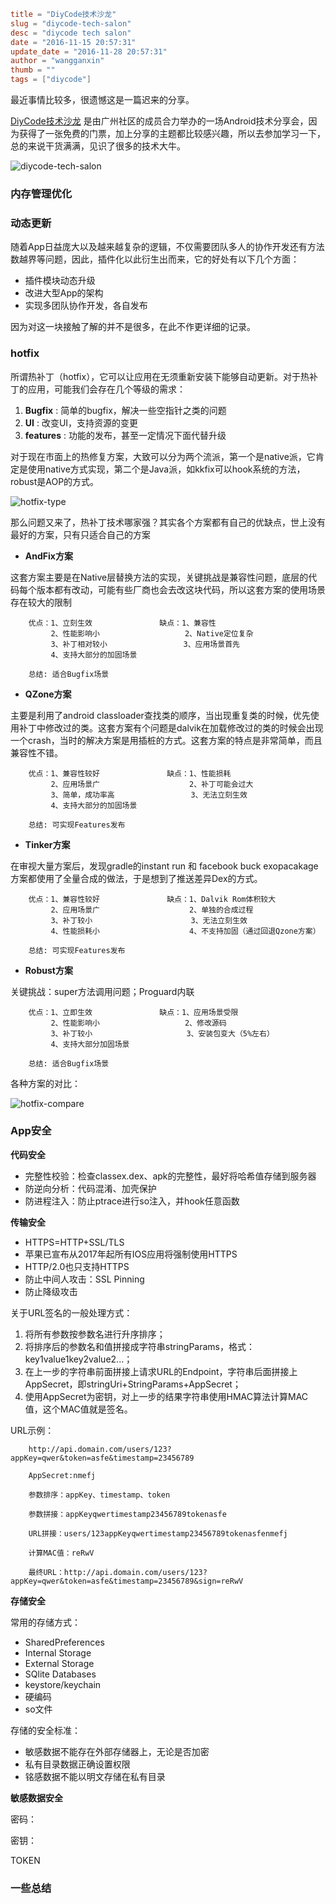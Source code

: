 ```toml
title = "DiyCode技术沙龙"
slug = "diycode-tech-salon"
desc = "diycode tech salon"
date = "2016-11-15 20:57:31"
update_date = "2016-11-28 20:57:31"
author = "wangganxin"
thumb = ""
tags = ["diycode"]
```

最近事情比较多，很遗憾这是一篇迟来的分享。

[DiyCode技术沙龙](http://www.diycode.cc/) 是由广州社区的成员合力举办的一场Android技术分享会，因为获得了一张免费的门票，加上分享的主题都比较感兴趣，所以去参加学习一下，总的来说干货满满，见识了很多的技术大牛。

![diycode-tech-salon](/media/2016/diycode-tech-salon.png)

### 内存管理优化


### 动态更新
随着App日益庞大以及越来越复杂的逻辑，不仅需要团队多人的协作开发还有方法数越界等问题，因此，插件化以此衍生出而来，它的好处有以下几个方面：

- 插件模块动态升级
- 改进大型App的架构
- 实现多团队协作开发，各自发布

因为对这一块接触了解的并不是很多，在此不作更详细的记录。


### hotfix
所谓热补丁（hotfix），它可以让应用在无须重新安装下能够自动更新。对于热补丁的应用，可能我们会存在几个等级的需求：

1. **Bugfix**  : 简单的bugfix，解决一些空指针之类的问题
2. **UI**  : 改变UI，支持资源的变更
3. **features**  : 功能的发布，甚至一定情况下面代替升级

对于现在市面上的热修复方案，大致可以分为两个流派，第一个是native派，它肯定是使用native方式实现，第二个是Java派，如kkfix可以hook系统的方法，robust是AOP的方式。

![hotfix-type](/media/2016/hotfix-type.png)

那么问题又来了，热补丁技术哪家强？其实各个方案都有自己的优缺点，世上没有最好的方案，只有只适合自己的方案

- **AndFix方案**

这套方案主要是在Native层替换方法的实现，关键挑战是兼容性问题，底层的代码每个版本都有改动，可能有些厂商也会去改这块代码，所以这套方案的使用场景存在较大的限制

		优点：1、立刻生效               缺点：1、兼容性
             2、性能影响小                   2、Native定位复杂
             3、补丁相对较小                 3、应用场景首先
             4、支持大部分的加固场景

		总结: 适合Bugfix场景

- **QZone方案**

主要是利用了android classloader查找类的顺序，当出现重复类的时候，优先使用补丁中修改过的类。这套方案有个问题是dalvik在加载修改过的类的时候会出现一个crash，当时的解决方案是用插桩的方式。这套方案的特点是非常简单，而且兼容性不错。

		优点：1、兼容性较好               缺点：1、性能损耗
             2、应用场景广                    2、补丁可能会过大
             3、简单，成功率高                 3、无法立刻生效
             4、支持大部分的加固场景

		总结: 可实现Features发布

- **Tinker方案**

在审视大量方案后，发现gradle的instant run 和 facebook buck exopacakage方案都使用了全量合成的做法，于是想到了推送差异Dex的方式。

		优点：1、兼容性较好               缺点：1、Dalvik Rom体积较大
             2、应用场景广                    2、单独的合成过程
             3、补丁较小                      3、无法立刻生效
             4、性能损耗小                    4、不支持加固（通过回退Qzone方案）

		总结: 可实现Features发布

- **Robust方案**

关键挑战：super方法调用问题；Proguard内联

		优点：1、立即生效               缺点：1、应用场景受限
             2、性能影响小                   2、修改源码
             3、补丁较小                     3、安装包变大（5%左右）
             4、支持大部分加固场景                

		总结: 适合Bugfix场景


各种方案的对比：

![hotfix-compare](/media/2016/hotfix-compare.png)

### App安全

**代码安全**

- 完整性校验：检查classex.dex、apk的完整性，最好将哈希值存储到服务器
- 防逆向分析：代码混淆、加壳保护
- 防进程注入：防止ptrace进行so注入，并hook任意函数

**传输安全**

- HTTPS=HTTP+SSL/TLS
- 苹果已宣布从2017年起所有IOS应用将强制使用HTTPS
- HTTP/2.0也只支持HTTPS
- 防止中间人攻击：SSL Pinning
- 防止降级攻击

关于URL签名的一般处理方式：

1. 将所有参数按参数名进行升序排序；
2. 将排序后的参数名和值拼接成字符串stringParams，格式：key1value1key2value2...；
3. 在上一步的字符串前面拼接上请求URL的Endpoint，字符串后面拼接上AppSecret，即stringUri+StringParams+AppSecret；
4. 使用AppSecret为密钥，对上一步的结果字符串使用HMAC算法计算MAC值，这个MAC值就是签名。

URL示例：

		http://api.domain.com/users/123?appKey=qwer&token=asfe&timestamp=23456789

		AppSecret:nmefj

        参数排序：appKey、timestamp、token

        参数拼接：appKeyqwertimestamp23456789tokenasfe

        URL拼接：users/123appKeyqwertimestamp23456789tokenasfenmefj

        计算MAC值：reRwV

        最终URL：http://api.domain.com/users/123?appKey=qwer&token=asfe&timestamp=23456789&sign=reRwV


**存储安全**

常用的存储方式：

- SharedPreferences
- Internal Storage
- External Storage
- SQlite Databases
- keystore/keychain
- 硬编码
- so文件

存储的安全标准：

- 敏感数据不能存在外部存储器上，无论是否加密
- 私有目录数据正确设置权限
- 铭感数据不能以明文存储在私有目录


**敏感数据安全**

密码：

密钥：

TOKEN




### 一些总结
